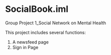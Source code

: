 # SocialBook.iml
Group Project 1_Social Network on Mental Health

This project includes several functions:

1. A newsfeed page
2. Sign in Page
